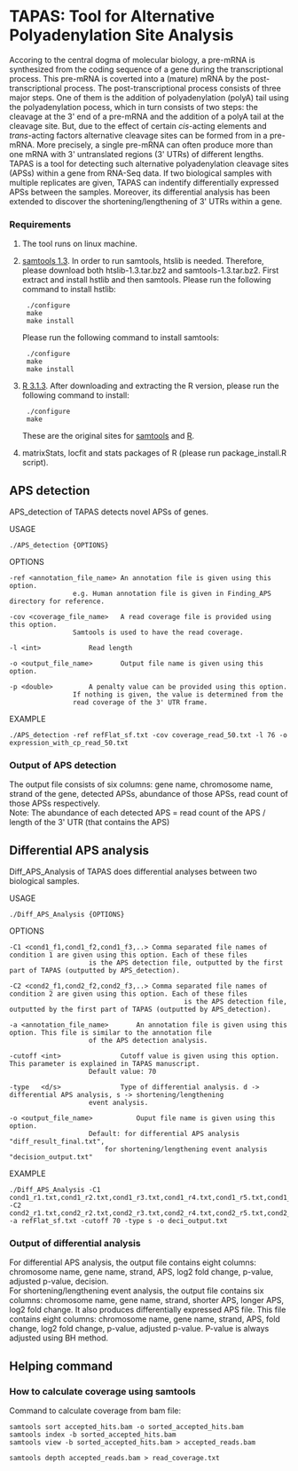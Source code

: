 # TAPAS: Tool for Alternative Polyadenylation Site Analysis

Accoring to the central dogma of molecular biology, a pre-mRNA is synthesized from the coding sequence of a gene during the transcriptional process. This pre-mRNA is coverted into a (mature) mRNA by the post-transcriptional process. The post-transcriptional process consists of three major steps. One of them is the addition of polyadenylation (polyA) tail using the polyadenylation pocess, which in turn consists of two steps: the cleavage at the 3' end of a pre-mRNA and the addition of a polyA tail at the cleavage site. But, due to the effect of certain *cis*-acting elements and *trans*-acting factors alternative cleavage sites can be formed from in a pre-mRNA. More precisely, a single pre-mRNA can often produce more than one mRNA with 3' untranslated regions (3' UTRs) of different lengths. TAPAS is a tool for detecting such alternative polyadenylation cleavage sites (APSs) within a gene from RNA-Seq data. If two biological samples with multiple replicates are given, TAPAS can indentify differentially expressed APSs between the samples. Moreover, its differential analysis has been extended to discover the shortening/lengthening of 3' UTRs within a gene.


### Requirements
1. The tool runs on linux machine.
2. [samtools 1.3](https://sourceforge.net/projects/samtools/files/samtools/1.3/). In order to run samtools, htslib is needed.
   Therefore, please download both htslib-1.3.tar.bz2 and samtools-1.3.tar.bz2. First extract and install hstlib and then 
   samtools. Please run the following command to install hstlib:
		
		./configure
		make
		make install

   Please run the following command to install samtools:
	
		./configure
		make
		make install
 
3. [R 3.1.3](https://cran.r-project.org/src/base/R-3/R-3.1.3.tar.gz). After downloading and extracting the R version, please
   run the following command to install:

		./configure
		make

   These are the original sites for [samtools](http://samtools.sourceforge.net/) and [R](https://cran.r-project.org/).
4. matrixStats, locfit and stats packages of R (please run package_install.R script). 

## APS detection
APS_detection of TAPAS detects novel APSs of genes.

USAGE

	./APS_detection {OPTIONS}

OPTIONS

	-ref <annotation_file_name>	An annotation file is given using this option. 
					e.g. Human annotation file is given in Finding_APS directory for reference.

	-cov <coverage_file_name>	A read coverage file is provided using this option.
					Samtools is used to have the read coverage.

	-l <int>			Read length

	-o <output_file_name>		Output file name is given using this option.

	-p <double>			A penalty value can be provided using this option.
					If nothing is given, the value is determined from the 
					read coverage of the 3' UTR frame.

EXAMPLE

	./APS_detection -ref refFlat_sf.txt -cov coverage_read_50.txt -l 76 -o expression_with_cp_read_50.txt


### Output of APS detection
The output file consists of six columns: gene name, chromosome name, strand of the gene, detected APSs, abundance of those APSs, read count of those APSs respectively. <br />
Note: The abundance of each detected APS = read count of the APS / length of the 3' UTR (that contains the APS)  

	
## Differential APS analysis
Diff_APS_Analysis of TAPAS does differential analyses between two biological samples.

USAGE

	./Diff_APS_Analysis {OPTIONS}

OPTIONS

	-C1 <cond1_f1,cond1_f2,cond1_f3,..>	Comma separated file names of condition 1 are given using this option. Each of these files
						is the APS detection file, outputted by the first part of TAPAS (outputted by APS_detection).
	
	-C2 <cond2_f1,cond2_f2,cond2_f3,..>	Comma separated file names of condition 2 are given using this option. Each of these files 
                                                is the APS detection file, outputted by the first part of TAPAS (outputted by APS_detection).

	-a <annotation_file_name>		An annotation file is given using this option. This file is similar to the annotation file
						of the APS detection analysis.

	-cutoff	<int>				Cutoff value is given using this option. This parameter is explained in TAPAS manuscript.
						Default value: 70

	-type	<d/s>				Type of differential analysis. d -> differential APS analysis, s -> shortening/lengthening
						event analysis.

	-o <output_file_name>			Ouput file name is given using this option. 
						Default: for differential APS analysis "diff_result_final.txt", 
							for shortening/lengthening event analysis "decision_output.txt"

EXAMPLE

	./Diff_APS_Analysis -C1 cond1_r1.txt,cond1_r2.txt,cond1_r3.txt,cond1_r4.txt,cond1_r5.txt,cond1_r6.txt -C2 cond2_r1.txt,cond2_r2.txt,cond2_r3.txt,cond2_r4.txt,cond2_r5.txt,cond2_r6.txt -a refFlat_sf.txt -cutoff 70 -type s -o deci_output.txt
					

### Output of differential analysis
For differential APS analysis, the output file contains eight columns: chromosome name, gene name, strand, APS, log2 fold change, p-value, adjusted p-value, decision. <br />
For shortening/lengthening event analysis, the output file contains six columns: chromosome name, gene name, strand, shorter APS, longer APS, log2 fold change. It also produces
differentially expressed APS file. This file contains eight columns: chromosome name, gene name, strand, APS, fold change, log2 fold change, p-value, adjusted p-value.
P-value is always adjusted using BH method.


## Helping command

### How to calculate coverage using samtools

Command to calculate coverage from bam file:

	samtools sort accepted_hits.bam -o sorted_accepted_hits.bam
	samtools index -b sorted_accepted_hits.bam
	samtools view -b sorted_accepted_hits.bam > accepted_reads.bam

	samtools depth accepted_reads.bam > read_coverage.txt

